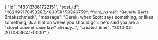  {
   "id": "483137861722151",
   "post_id": "462493170453287_483058458396758",
   "from_name": "Beverly Berta Braakschmack",
   "message": "Derek, when Scott says something, or likes something, its a hint on where you should go... he's said you are a \"storehouse of case law\" already...",
   "created_time": "2013-02-20T08:36:41+0000"
 }
